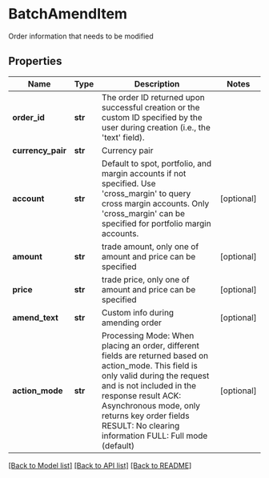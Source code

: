 # BatchAmendItem

Order information that needs to be modified
## Properties
Name | Type | Description | Notes
------------ | ------------- | ------------- | -------------
**order_id** | **str** | The order ID returned upon successful creation or the custom ID specified by the user during creation (i.e., the &#39;text&#39; field). | 
**currency_pair** | **str** | Currency pair | 
**account** | **str** | Default to spot, portfolio, and margin accounts if not specified. Use &#39;cross_margin&#39; to query cross margin accounts. Only &#39;cross_margin&#39; can be specified for portfolio margin accounts. | [optional] 
**amount** | **str** | trade amount, only one of amount and price can be specified | [optional] 
**price** | **str** | trade price, only one of amount and price can be specified | [optional] 
**amend_text** | **str** | Custom info during amending order | [optional] 
**action_mode** | **str** | Processing Mode: When placing an order, different fields are returned based on action_mode. This field is only valid during the request and is not included in the response result ACK: Asynchronous mode, only returns key order fields RESULT: No clearing information FULL: Full mode (default) | [optional] 

[[Back to Model list]](../README.md#documentation-for-models) [[Back to API list]](../README.md#documentation-for-api-endpoints) [[Back to README]](../README.md)



